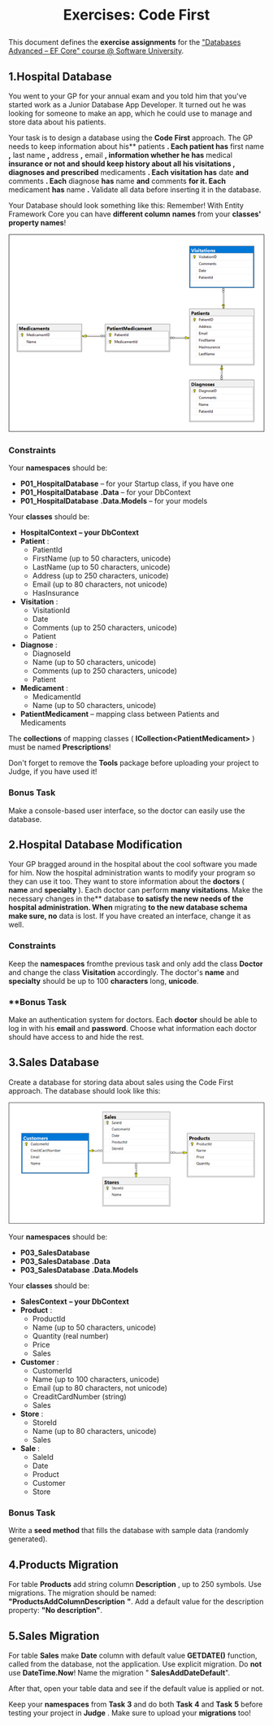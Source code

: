 ﻿# <p align="center"> Exercises: Code First </p>

This document defines the **exercise assignments** for the [&quot;Databases Advanced – EF Core&quot; course @ Software University](https://softuni.bg/trainings/1741/databases-advanced-entity-framework-october-2017).

## 1.Hospital Database

You went to your GP for your annual exam and you told him that you&#39;ve started work as a Junior Database App Developer. It turned out he was looking for someone to make an app, which he could use to manage and store data about his patients.

Your task is to design a database using the **Code First** approach. The GP needs to keep information about his** patients **. Each patient has** first name **,** last name **,** address **,** email **, information whether he has** medical ****insurance** or not and should keep history about all his **visitations** , **diagnoses** and **prescribed**** medicaments **. Each visitation has** date **and** comments **. Each** diagnose **has** name **and** comments **for it. Each** medicament **has** name **.** Validate all data before inserting it in the database.

Your Database should look something like this:
Remember! With Entity Framework Core you can have **different column** **names** from your **classes&#39; property names**!

![Not fount](/DBFundamentals/Databases-Advanced/images/52.png)

### Constraints

Your **namespaces** should be:

- **P01\_HospitalDatabase** – for your Startup class, if you have one
- **P01\_HospitalDatabase** **.Data** – for your DbContext
- **P01\_HospitalDatabase** **.Data.Models** – for your models

Your **classes** should be:

- **HospitalContext**  **– your DbContext**
- **Patient** :
  - PatientId
  - FirstName (up to 50 characters, unicode)
  - LastName (up to 50 characters, unicode)
  - Address (up to 250 characters, unicode)
  - Email (up to 80 characters, not unicode)
  - HasInsurance
- **Visitation** :
  - VisitationId
  - Date
  - Comments (up to 250 characters, unicode)
  - Patient
- **Diagnose** :
  - DiagnoseId
  - Name (up to 50 characters, unicode)
  - Comments (up to 250 characters, unicode)
  - Patient
- **Medicament** :
  - MedicamentId
  - Name (up to 50 characters, unicode)
- **PatientMedicament** – mapping class between Patients and Medicaments

The **collections** of mapping classes ( **ICollection&lt;PatientMedicament&gt;** ) must be named **Prescriptions**!

Don&#39;t forget to remove the **Tools** package before uploading your project to Judge, if you have used it!

### Bonus Task

Make a console-based user interface, so the doctor can easily use the database.

## 2.Hospital Database Modification

Your GP bragged around in the hospital about the cool software you made for him. Now the hospital administration wants to modify your program so they can use it too. They want to store information about the **doctors** ( **name** and **specialty** ). Each doctor can perform **many visitations**. Make the necessary changes in the** database **to satisfy the new needs of the hospital administration. When** migrating **to the new database schema make sure, no** data is lost. If you have created an interface, change it as well.

### Constraints

Keep the **namespaces** fromthe previous task and only add the class **Doctor** and change the class **Visitation** accordingly. The doctor&#39;s **name** and **specialty** should be up to 100 **characters** long, **unicode**.

### \*\*Bonus Task

Make an authentication system for doctors. Each **doctor** should be able to log in with his **email** and **password**. Choose what information each doctor should have access to and hide the rest.

## 3.Sales Database

Create a database for storing data about sales using the Code First approach. The database should look like this:

![Not fount](/DBFundamentals/Databases-Advanced/images/53.png)

Your **namespaces** should be:

- **P03\_SalesDatabase**
- **P03\_SalesDatabase** **.Data**
- **P03\_SalesDatabase** **.Data.Models**

Your **classes** should be:

- **SalesContext**  **– your DbContext**
- **Product** :
  - ProductId
  - Name (up to 50 characters, unicode)
  - Quantity (real number)
  - Price
  - Sales
- **Customer** :
  - CustomerId
  - Name (up to 100 characters, unicode)
  - Email (up to 80 characters, not unicode)
  - CreaditCardNumber (string)
  - Sales
- **Store** :
  - StoreId
  - Name (up to 80 characters, unicode)
  - Sales
- **Sale** :
  - SaleId
  - Date
  - Product
  - Customer
  - Store

### Bonus Task

Write a **seed method** that fills the database with sample data (randomly generated).

## 4.Products Migration

For table **Products** add string column **Description** , up to 250 symbols. Use migrations. The migration should be named: **&quot;ProductsAddColumnDescription** **&quot;**. Add a default value for the description property: **&quot;No description&quot;**.

## 5.Sales Migration

For table **Sales** make **Date** column with default value **GETDATE()** function, called from the database, not the application. Use explicit migration. Do **not** use **DateTime.Now**! Name the migration &quot; **SalesAddDateDefault**&quot;.

After that, open your table data and see if the default value is applied or not.

Keep your **namespaces** from **Task** **3** and do both **Task** **4** and **Task** **5** before testing your project in **Judge** . Make sure to upload your **migrations** too!
